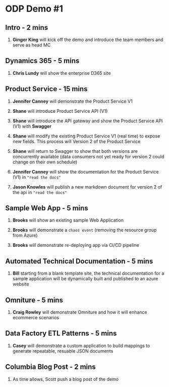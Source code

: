 # ODP Demo #1

## Intro - 2 mins
1. **Ginger King** will kick off the demo and introduce the team members and serve as head MC 

## Dynamics 365 - 5 mins
1. **Chris Lundy** will show the enterprise D365 site

## Product Service - 15 mins
1. **Jennifer Canney** will demonstrate the Product Service V1

2. **Shane** will introduce Product Service API (V1)

3. **Shane** will introduce the API gateway and show the Product Service API (V1) with **Swagger**

4. **Shane** will modify the existing Product Service V1 (real time) to expose new fields.  This process will Version 2 of the Product Service 

5. **Shane** will return to Swagger to show that both versions are concurrently available (data consumers not yet ready for version 2 could change on their own schedule)

6. **Jennifer Canney** will show the documentation for the Product Service (V1) in `"read the docs"`

7. **Jason Knowles** will publish a new markdown document for version 2 of the api in `"read the docs"`

## Sample Web App - 5 mins
1. **Brooks** will show an existing sample Web Application

2. **Brooks** will demonstrate a `chaos event` (removing the resource group from Azure)

3. **Brooks** will demonstrate re-deploying app via CI/CD pipeline

## Automated Technical Documentation - 5 mins
1. **Bill** starting from a blank template site, the technical documentation for a sample application will be dynamically built and published to an azure website

## Omniture - 5 mins
1. **Craig Rowley** will demonstrate Omniture and how it will enhance ecommerce scenarios

## Data Factory ETL Patterns - 5 mins
1. **Casey** will demonstrate a custom application to build mappings to generate repeatable, resuable JSON documents

## Columbia Blog Post - 2 mins
1. As time allows, Scott push a blog post of the demo
